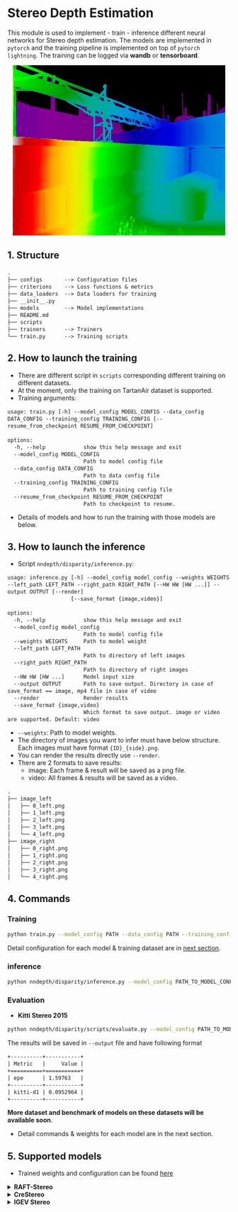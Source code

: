 # Stereo Depth Estimation
This module is used to implement - train - inference different neural networks for Stereo depth estimation. The models are implemented in `pytorch` and the training pipeline is implemented on top of `pytorch lightning`. The training can be logged via **wandb** or **tensorboard**.

<p align="center">
  <img src="../../images/tartanair_disp.png"/>
</p>

## 1. Structure
```
.
├── configs       --> Configuration files
├── criterions    --> Loss functions & metrics
├── data_loaders  --> Data loaders for training
├── __init__.py
├── models        --> Model implementations
├── README.md
├── scripts
├── trainers      --> Trainers
└── train.py      --> Training scripts
```

## 2. How to launch the training
- There are different script in `scripts` corresponding different training on different datasets.
- At the moment, only the training on TartanAir dataset is supported.
- Training arguments:
```
usage: train.py [-h] --model_config MODEL_CONFIG --data_config DATA_CONFIG --training_config TRAINING_CONFIG [--resume_from_checkpoint RESUME_FROM_CHECKPOINT]

options:
  -h, --help            show this help message and exit
  --model_config MODEL_CONFIG
                        Path to model config file
  --data_config DATA_CONFIG
                        Path to data config file
  --training_config TRAINING_CONFIG
                        Path to training config file
  --resume_from_checkpoint RESUME_FROM_CHECKPOINT
                        Path to checkpoint to resume.
```
- Details of models and how to run the training with those models are below.

## 3. How to launch the inference
- Script `nndepth/disparity/inference.py`:
```
usage: inference.py [-h] --model_config model_config --weights WEIGHTS --left_path LEFT_PATH --right_path RIGHT_PATH [--HW HW [HW ...]] --output OUTPUT [--render]
                    [--save_format {image,video}]

options:
  -h, --help            show this help message and exit
  --model_config model_config
                        Path to model config file
  --weights WEIGHTS     Path to model weight
  --left_path LEFT_PATH
                        Path to directory of left images
  --right_path RIGHT_PATH
                        Path to directory of right images
  --HW HW [HW ...]      Model input size
  --output OUTPUT       Path to save output. Directory in case of save_format == image, mp4 file in case of video
  --render              Render results
  --save_format {image,video}
                        Which format to save output. image or video are supported. Default: video
```
- `--weights`: Path to model weights.
- The directory of images you want to infer must have below structure. Each images must have format `{ID}_{side}.png`.
- You can render the results directly use `--render`.
- There are 2 formats to save results:
  - image: Each frame & result will be saved as a png file.
  - video: All frames & results will be saved as a video.
```
.
├── image_left
│   ├── 0_left.png
│   ├── 1_left.png
│   ├── 2_left.png
│   ├── 3_left.png
│   └── 4_left.png
├── image_right
│   ├── 0_right.png
│   ├── 1_right.png
│   ├── 2_right.png
│   ├── 3_right.png
│   └── 4_right.png
```

## 4. Commands
### Training
```bash
python train.py --model_config PATH --data_config PATH --training_config PATH
```
Detail configuration for each model & training dataset are in [next section](#5-supported-models).

### inference
```bash
python nndepth/disparity/inference.py --model_config PATH_TO_MODEL_CONFIG_YAML --weights  PATH_TO_CHECKPOINT --left_path samples/stereo/left/ --right_path samples/stereo/right/ --HW 480 640  --output test --save_format image --viz_hw 480 640
```
### Evaluation
- **Kitti Stereo 2015**
```bash
python nndepth/disparity/scripts/evaluate.py --model_config PATH_TO_MODEL_CFG --data_config nndepth/disparity/configs/data/Kitti2015DisparityDataLoader.yaml --weights PATH_TO_CHECKPOINT --metric_name kitti-d1 --metric_threshold 3 --output results.txt
```
The results will be saved in `--output` file and have following format
```
+----------+-----------+
| Metric   |     Value |
+==========+===========+
| epe      | 1.59763   |
+----------+-----------+
| kitti-d1 | 0.0952964 |
+----------+-----------+
```
**More dataset and benchmark of models on these datasets will be available soon**.

- Detail commands & weights for each model are in the next section.

## 5. Supported models
- Trained weights and configuration can be found [here](https://drive.google.com/drive/folders/1hoOflbJ_75kmucyyN7eTwFT6le44oDuJ)
<details>
  <summary><b> RAFT-Stereo</b></summary>

  ## Architecture
  - Detail at [RAFT-Stereo](https://arxiv.org/pdf/2109.07547.pdf)
  <p align="center">
  <img src="../../images/raftstereo.png"/>
  </p>

- `ResNet50` & `RepViT` are used as backbone.

  ## Training config
  **BaseRAFTStereo.yaml**
  ```yaml
  # BaseRAFTStereo configuration file
  name: BaseRAFTStereo
  # BaseRAFTStereo
  # RAFTStereo
  # Initialize the RAFTStereo model.
  #
  #         Args:
  #             hidden_dim (int): The hidden dimension. Default is 128.
  #             context_dim (int): The context dimension. Default is 128.
  #             corr_levels (int): The number of correlation levels. Default is 4.
  #             corr_radius (int): The correlation radius. Default is 4.
  #             tracing (bool): Whether to enable tracing for ONNX exportation. Default is False.
  #             include_preprocessing (bool): Whether to include preprocessing steps. Default is False.
  #             **kwargs: Additional keyword arguments.
  #
  iters: 12
  fnet_dim: 256
  hidden_dim: 128
  context_dim: 64
  corr_levels: 4
  corr_radius: 4
  tracing: false
  include_preprocessing: false
  weights: null
  strict_load: true
  ```
  **BaseRAFTStereo_Tartanair.yaml**
  ```yaml
  # TartanairDisparityDataLoader configuration file

  name: TartanairDisparityDataLoader
  # TartanairDisparityDataLoader
  #
  #         DataLoader for training disparity on Tartanair dataset
  #
  #         Args:
  #             dataset_dir (str): path to Tartanair dataset
  #             batch_size (int): batch size
  #             num_workers (int): number of workers
  #             HW (Tuple[int, int]): image size
  #             train_envs (List[str]): list of training environments
  #             val_envs (List[str]): list of validation environments
  #
  dataset_dir: /data/tartanair
  HW: [480, 640]
  train_envs:
  - abandonedfactory
  - amusement
  - carwelding
  - endofworld
  - gascola
  - hospital
  - japanesealley
  - neighborhood
  - ocean
  - office
  - office2
  - oldtown
  - seasidetown
  - seasonsforest
  - seasonsforest_winter
  - soulcity
  - westerndesert
  val_envs:
  - abandonedfactory_night

  # BaseDataLoader
  #
  #         Base class for all data loaders
  #
  batch_size: 6
  num_workers: 8

  ```
  **RAFTTrainer.yaml**
  ```yaml
  # RAFTTrainer configuration file

  name: RAFTTrainer
  # RAFTTrainer
  #
  #         Trainer for RAFT Stereo Model
  #
  #         Args:
  #             lr (float): learning rate
  #             max_steps (int): number of steps to train
  #             num_epochs (int): number of epochs to train
  #             weight_decay (float): weight decay
  #             epsilon (float): epsilon for Adam optimizer
  #             gradient_accumulation_steps (int): number of steps to accumulate gradients
  #             val_interval (Union[float, int]): interval to validate
  #             log_interval (int): interval to log
  #
  lr: 0.0001
  num_epochs: 100
  max_steps: 100000
  weight_decay: 0.0001
  epsilon: 1.0e-08
  gradient_accumulation_steps: 2

  # BaseTrainer
  #
  #         Base class for all trainers
  #
  #         Args:
  #             workdir (str): path to save the experiment
  #             project_name (str): name of the project
  #             experiment_name (str): name of the experiment
  #             val_interval (Union[float, int]): interval to validate
  #             log_interval (int): interval to log
  #             num_val_samples (int): number of samples during evaluation.
  #                Useful to limit the number of samples during evaluation. Defaults to -1 (all samples)
  #             save_best_k_cp (int): number of best checkpoints to save
  #
  workdir: /weights
  project_name: raft_stereo
  experiment_name: BaseRaftStereo
  val_interval: 0.25
  log_interval: 50
  num_val_samples: -1
  save_best_k_cp: 3
  ```

  ## Training command
  ```bash
  python nndepth/nndepth/disparity/train.py --model_config nndepth/disparity/configs/models/BaseRAFTStereo.yaml --data_config nndepth/disparity/configs/data/BaseRAFTStereo_Tartanair.yaml --training_config nndepth/disparity/configs/training/RAFTTrainer.yaml
  ```

  ## Inference command
  - Download checkpoint trained on TartanAir [here]() (***will be updated soon***)

  ```bash
  python nndepth/disparity/inference.py --model_config nndepth/disparity/configs/models/BaseRAFTStereo.ymal --weights  PATH_TO_CHECKPOINT --left_path samples/stereo/left/ --right_path samples/stereo/right/ --HW 480 640  --output test --save_format image
  ```

</details>

<details>
  <summary><b> CreStereo</b></summary>

  ## Architecture
  - Detail at [CreStereo](https://arxiv.org/abs/2203.11483)
  <p align="center">
  <img src="../../images/crestereo.png"/>
  </p>

- `ResNet50` is used as backbone.

  ## Training config
  **CREStereoBase.yaml**
  ```yaml
  # CREStereoBase configuration file

  name: CREStereoBase
  # CREStereoBase
  #
  #         Initialize the CREStereoBase model.
  #
  #         Args:
  #             fnet_cls (str): The class name of the feature extraction network. Default is "basic_encoder".
  #             update_cls (str): The class name of the update block. Default is "basic_update_block".
  #             max_disp (int): The maximum disparity value. Default is 192.
  #             num_fnet_channels (int): The number of channels in the feature extraction network. Default is 256.
  #             hidden_dim (int): The hidden dimension size. Default is 128.
  #             context_dim (int): The context dimension size. Default is 128.
  #             search_num (int): The number of search iterations. Default is 9.
  #             mixed_precision (bool): Whether to use mixed precision training. Default is False.
  #             test_mode (bool): Whether to run the model in test mode. Default is False.
  #             tracing (bool): Whether to enable tracing. Default is False.
  #             include_preprocessing (bool): Whether to include preprocessing steps. Default is False.
  #             **kwargs: Additional keyword arguments.
  #
  fnet_cls: basic_encoder
  update_cls: basic_update_block
  iters: 4
  max_disp: 192
  num_fnet_channels: 256
  hidden_dim: 128
  context_dim: 128
  search_num: 9
  mixed_precision: false
  test_mode: false
  tracing: false
  include_preprocessing: false
  weights: null
  strict_load: true

  ```
  **BaseRAFTStereo_Tartanair.yaml**
  ```yaml
  # TartanairDisparityDataLoader configuration file

  name: TartanairDisparityDataLoader
  # TartanairDisparityDataLoader
  #
  #         DataLoader for training disparity on Tartanair dataset
  #
  #         Args:
  #             dataset_dir (str): path to Tartanair dataset
  #             batch_size (int): batch size
  #             num_workers (int): number of workers
  #             HW (Tuple[int, int]): image size
  #             train_envs (List[str]): list of training environments
  #             val_envs (List[str]): list of validation environments
  #
  dataset_dir: /data/tartanair
  HW: [480, 640]
  train_envs:
  - abandonedfactory
  - amusement
  - carwelding
  - endofworld
  - gascola
  - hospital
  - japanesealley
  - neighborhood
  - ocean
  - office
  - office2
  - oldtown
  - seasidetown
  - seasonsforest
  - seasonsforest_winter
  - soulcity
  - westerndesert
  val_envs:
  - abandonedfactory_night

  # BaseDataLoader
  #
  #         Base class for all data loaders
  #
  batch_size: 6
  num_workers: 8

  ```
  **RAFTTrainer.yaml**
  ```yaml
  # RAFTTrainer configuration file

  name: RAFTTrainer
  # RAFTTrainer
  #
  #         Trainer for RAFT Stereo Model
  #
  #         Args:
  #             lr (float): learning rate
  #             max_steps (int): number of steps to train
  #             num_epochs (int): number of epochs to train
  #             weight_decay (float): weight decay
  #             epsilon (float): epsilon for Adam optimizer
  #             gradient_accumulation_steps (int): number of steps to accumulate gradients
  #             val_interval (Union[float, int]): interval to validate
  #             log_interval (int): interval to log
  #
  lr: 0.0001
  num_epochs: 100
  max_steps: 100000
  weight_decay: 0.0001
  epsilon: 1.0e-08
  gradient_accumulation_steps: 2

  # BaseTrainer
  #
  #         Base class for all trainers
  #
  #         Args:
  #             workdir (str): path to save the experiment
  #             project_name (str): name of the project
  #             experiment_name (str): name of the experiment
  #             val_interval (Union[float, int]): interval to validate
  #             log_interval (int): interval to log
  #             num_val_samples (int): number of samples during evaluation.
  #                Useful to limit the number of samples during evaluation. Defaults to -1 (all samples)
  #             save_best_k_cp (int): number of best checkpoints to save
  #
  workdir: /weights
  project_name: cres_stereo
  experiment_name: CREStereoBase
  val_interval: 0.25
  log_interval: 50
  num_val_samples: -1
  save_best_k_cp: 3
  ```

  ## Training command
  ```bash
  python nndepth/nndepth/disparity/train.py --model_config nndepth/disparity/configs/models/CREStereoBase.yaml --data_config nndepth/disparity/configs/data/BaseRAFTStereo_Tartanair.yaml --training_config nndepth/disparity/configs/training/RAFTTrainer.yaml
  ```


  ## Inference command
  - Download checkpoint trained on TartanAir [Update soon]()
  ```bash
  python nndepth/disparity/inference.py --model_config nndepth/disparity/configs/models/CREStereoBase.yaml --weights PATH_TO_CHECKPOINT --left_path samples/stereo/left/ --right_path samples/stereo/right/ --HW 480 640  --output test --save_format image
  ```
</details>

<details>
  <summary><b> IGEV Stereo</b></summary>

  ## Architecture
  - Detail at [IGEV-Stereo](https://arxiv.org/pdf/2303.06615.pdf)
  <p align="center">
  <img src="../../images/igev.png"/>
  </p>

- `MobilenetLarge-V3` is used as backbone.

  ## Training config
  **IGEVStereoMBNet.yaml**
  ```yaml
  # IGEVStereoMBNet configuration file

  name: IGEVStereoMBNet
  # IGEVStereoMBNet
  # IGEVStereoBase
  #
  #         Initialize the IGEVStereoBase model.
  #
  #         Args:
  #             update_cls (str): The class name of the update block to use. Default is "basic_update_block".
  #             cv_groups (int): The number of groups to split the cost volume into. Default is 8.
  #             hidden_dim (int): The hidden dimension of the update block. Default is 128.
  #             context_dim (int): The context dimension of the update block. Default is 128.
  #             corr_levels (int): The number of correlation levels to compute. Default is 4.
  #             corr_radius (int): The radius of the correlation window. Default is 4.
  #             tracing (bool): Whether to enable tracing for ONNX exportation. Default is False.
  #             include_preprocessing (bool): Whether to include preprocessing steps in tracing. Default is False.
  #
  update_cls: basic_update_block
  cv_groups: 8
  iters: 6
  hidden_dim: 64
  context_dim: 64
  corr_levels: 4
  corr_radius: 4
  tracing: false
  include_preprocessing: false
  weights: null
  strict_load: true

  ```
  **BaseRAFTStereo_Tartanair.yaml**
  ```yaml
  # TartanairDisparityDataLoader configuration file

  name: TartanairDisparityDataLoader
  # TartanairDisparityDataLoader
  #
  #         DataLoader for training disparity on Tartanair dataset
  #
  #         Args:
  #             dataset_dir (str): path to Tartanair dataset
  #             batch_size (int): batch size
  #             num_workers (int): number of workers
  #             HW (Tuple[int, int]): image size
  #             train_envs (List[str]): list of training environments
  #             val_envs (List[str]): list of validation environments
  #
  dataset_dir: /data/tartanair
  HW: [480, 640]
  train_envs:
  - abandonedfactory
  - amusement
  - carwelding
  - endofworld
  - gascola
  - hospital
  - japanesealley
  - neighborhood
  - ocean
  - office
  - office2
  - oldtown
  - seasidetown
  - seasonsforest
  - seasonsforest_winter
  - soulcity
  - westerndesert
  val_envs:
  - abandonedfactory_night

  # BaseDataLoader
  #
  #         Base class for all data loaders
  #
  batch_size: 6
  num_workers: 8

  ```
  **RAFTTrainer.yaml**
  ```yaml
  # RAFTTrainer configuration file

  name: RAFTTrainer
  # RAFTTrainer
  #
  #         Trainer for RAFT Stereo Model
  #
  #         Args:
  #             lr (float): learning rate
  #             max_steps (int): number of steps to train
  #             num_epochs (int): number of epochs to train
  #             weight_decay (float): weight decay
  #             epsilon (float): epsilon for Adam optimizer
  #             gradient_accumulation_steps (int): number of steps to accumulate gradients
  #             val_interval (Union[float, int]): interval to validate
  #             log_interval (int): interval to log
  #
  lr: 0.0001
  num_epochs: 100
  max_steps: 100000
  weight_decay: 0.0001
  epsilon: 1.0e-08
  gradient_accumulation_steps: 2

  # BaseTrainer
  #
  #         Base class for all trainers
  #
  #         Args:
  #             workdir (str): path to save the experiment
  #             project_name (str): name of the project
  #             experiment_name (str): name of the experiment
  #             val_interval (Union[float, int]): interval to validate
  #             log_interval (int): interval to log
  #             num_val_samples (int): number of samples during evaluation.
  #                Useful to limit the number of samples during evaluation. Defaults to -1 (all samples)
  #             save_best_k_cp (int): number of best checkpoints to save
  #
  workdir: /weights
  project_name: igev_stereo
  experiment_name: IGEVStereoMBNet
  val_interval: 0.25
  log_interval: 50
  num_val_samples: -1
  save_best_k_cp: 3
  ```

  ## Training command
  ```bash
  python nndepth/nndepth/disparity/train.py --model_config nndepth/disparity/configs/models/IGEVStereoMBNet.yaml --data_config nndepth/disparity/configs/data/BaseRAFTStereo_Tartanair.yaml --training_config nndepth/disparity/configs/training/RAFTTrainer.yaml
  ```


  ## Inference command
  - Download checkpoint trained on TartanAir [Update soon]()
  ```bash
  python nndepth/disparity/inference.py --model_config nndepth/disparity/configs/models/IGEVStereoMBNet.yaml --weights PATH_TO_CHECKPOINT --left_path samples/stereo/left/ --right_path samples/stereo/right/ --HW 480 640  --output test --save_format image
  ```

</details>
